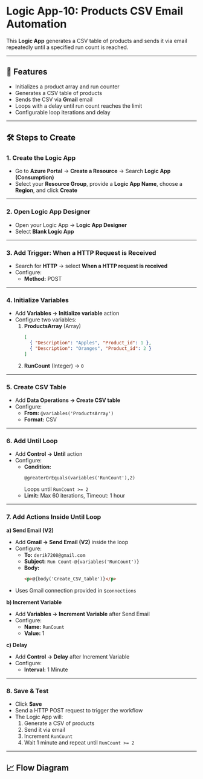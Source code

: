 # Logic App-10: Products CSV Email Automation

This **Logic App** generates a CSV table of products and sends it via email repeatedly until a specified run count is reached.

---

## 🚀 Features

- Initializes a product array and run counter
- Generates a CSV table of products
- Sends the CSV via **Gmail** email
- Loops with a delay until run count reaches the limit
- Configurable loop iterations and delay

---

## 🛠 Steps to Create

### 1. Create the Logic App

- Go to **Azure Portal** → **Create a Resource** → Search **Logic App (Consumption)**
- Select your **Resource Group**, provide a **Logic App Name**, choose a **Region**, and click **Create**

---

### 2. Open Logic App Designer

- Open your Logic App → **Logic App Designer**
- Select **Blank Logic App**

---

### 3. Add Trigger: When a HTTP Request is Received

- Search for **HTTP** → select **When a HTTP request is received**
- Configure:
  - **Method:** POST

---

### 4. Initialize Variables

- Add **Variables → Initialize variable** action
- Configure two variables:
  1. **ProductsArray** (Array)
     ```json
     [
       { "Description": "Apples", "Product_id": 1 },
       { "Description": "Oranges", "Product_id": 2 }
     ]
     ```
  2. **RunCount** (Integer) → `0`

---

### 5. Create CSV Table

- Add **Data Operations → Create CSV table**
- Configure:
  - **From:** `@variables('ProductsArray')`
  - **Format:** CSV

---

### 6. Add Until Loop

- Add **Control → Until** action
- Configure:
  - **Condition:**
    ```expression
    @greaterOrEquals(variables('RunCount'),2)
    ```
    Loops until `RunCount >= 2`
  - **Limit:** Max 60 iterations, Timeout: 1 hour

---

### 7. Add Actions Inside Until Loop

**a) Send Email (V2)**

- Add **Gmail → Send Email (V2)** inside the loop
- Configure:
  - **To:** `derik7208@gmail.com`
  - **Subject:** `Run Count-@{variables('RunCount')}`
  - **Body:**
    ```html
    <p>@{body('Create_CSV_table')}</p>
    ```
- Uses Gmail connection provided in `$connections`

**b) Increment Variable**

- Add **Variables → Increment Variable** after Send Email
- Configure:
  - **Name:** `RunCount`
  - **Value:** 1

**c) Delay**

- Add **Control → Delay** after Increment Variable
- Configure:
  - **Interval:** 1 Minute

---

### 8. Save & Test

- Click **Save**
- Send a HTTP POST request to trigger the workflow
- The Logic App will:
  1. Generate a CSV of products
  2. Send it via email
  3. Increment `RunCount`
  4. Wait 1 minute and repeat until `RunCount >= 2`

---

## 📈 Flow Diagram
